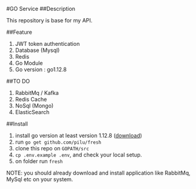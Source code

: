 #GO Service
##Description

This repository is base for my API.

##Feature
1. JWT token authentication
1. Database (Mysql)
1. Redis
1. Go Module
1. Go version : go1.12.8

##TO DO
1. RabbitMq / Kafka
1. Redis Cache
1. NoSql (Mongo)
1. ElasticSearch

##Install
1. install go version at least version 1.12.8 ([download](https://golang.org/dl/))
1. run `go get github.com/pilu/fresh`
1. clone this repo on `GOPATH/src`
1. `cp .env.example .env`, and check your local setup.
1. on folder run `fresh`

NOTE: 
you should already download and install application like 
RabbitMq, MySql etc on your system.